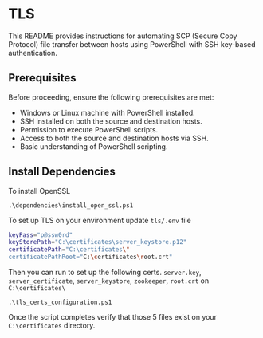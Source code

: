 # TLS

This README provides instructions for automating SCP (Secure Copy Protocol) file transfer between hosts using PowerShell with SSH key-based authentication.

## Prerequisites

Before proceeding, ensure the following prerequisites are met:

- Windows or Linux machine with PowerShell installed.
- SSH installed on both the source and destination hosts.
- Permission to execute PowerShell scripts.
- Access to both the source and destination hosts via SSH.
- Basic understanding of PowerShell scripting.

## Install Dependencies
To install OpenSSL 
```
.\dependencies\install_open_ssl.ps1
```

To set up TLS on your environment update `tls/.env` file 
```bash
keyPass="p@ssw0rd"
keyStorePath="C:\certificates\server_keystore.p12"
certificatePath="C:\certificates\"
certificatePathRoot="C:\certificates\root.crt"
```

Then you can run to set up the following certs. `server.key`, `server_certificate`, `server_keystore`, `zookeeper`, `root.crt` on `C:\certificates\`
```
.\tls_certs_configuration.ps1
```

Once the script completes verify that those 5 files exist on your `C:\certificates` directory.